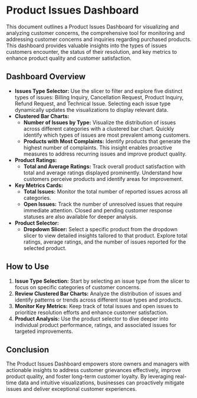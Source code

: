 # Product Issues Dashboard

This document outlines a Product Issues Dashboard for visualizing and analyzing customer concerns, the comprehensive tool for monitoring and addressing customer concerns and inquiries regarding purchased products. This dashboard provides valuable insights into the types of issues customers encounter, the status of their resolution, and key metrics to enhance product quality and customer satisfaction.

## Dashboard Overview

- **Issues Type Selector:** Use the slicer to filter and explore five distinct types of issues: Billing Inquiry, Cancellation Request, Product Inquiry, Refund Request, and Technical Issue. Selecting each issue type dynamically updates the visualizations to display relevant data.
- **Clustered Bar Charts:**
    - **Number of Issues by Type:** Visualize the distribution of issues across different categories with a clustered bar chart. Quickly identify which types of issues are most prevalent among customers.
    - **Products with Most Complaints:** Identify products that generate the highest number of complaints. This insight enables proactive measures to address recurring issues and improve product quality.
- **Product Ratings:**
    - **Total and Average Ratings:** Track overall product satisfaction with total and average ratings displayed prominently. Understand how customers perceive products and identify areas for improvement.
- **Key Metrics Cards:**
    - **Total Issues:** Monitor the total number of reported issues across all categories.
    - **Open Issues:** Track the number of unresolved issues that require immediate attention. Closed and pending customer response statuses are also available for deeper analysis.
- **Product Selector:**
    - **Dropdown Slicer:** Select a specific product from the dropdown slicer to view detailed insights tailored to that product. Explore total ratings, average ratings, and the number of issues reported for the selected product.

## How to Use

1. **Issue Type Selection:** Start by selecting an issue type from the slicer to focus on specific categories of customer concerns.
2. **Review Clustered Bar Charts:** Analyze the distribution of issues and identify patterns or trends across different issue types and products.
3. **Monitor Key Metrics:** Keep track of total issues and open issues to prioritize resolution efforts and enhance customer satisfaction.
4. **Product Analysis:** Use the product selector to dive deeper into individual product performance, ratings, and associated issues for targeted improvements.

## Conclusion

The Product Issues Dashboard empowers store owners and managers with actionable insights to address customer grievances effectively, improve product quality, and foster long-term customer loyalty. By leveraging real-time data and intuitive visualizations, businesses can proactively mitigate issues and deliver exceptional customer experiences.
